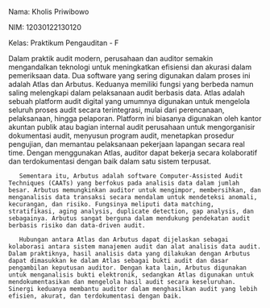 Nama: Kholis Priwibowo

NIM: 12030122130120

Kelas: Praktikum Pengauditan - F

Dalam praktik audit modern, perusahaan dan auditor semakin mengandalkan teknologi untuk meningkatkan efisiensi dan akurasi dalam pemeriksaan data. Dua software yang sering digunakan dalam proses ini adalah Atlas dan Arbutus. Keduanya memiliki fungsi yang berbeda namun saling melengkapi dalam pelaksanaan audit berbasis data.
Atlas adalah sebuah platform audit digital yang umumnya digunakan untuk mengelola seluruh proses audit secara terintegrasi, mulai dari perencanaan, pelaksanaan, hingga pelaporan. Platform ini biasanya digunakan oleh kantor akuntan publik atau bagian internal audit perusahaan untuk mengorganisir dokumentasi audit, menyusun program audit, menetapkan prosedur pengujian, dan memantau pelaksanaan pekerjaan lapangan secara real time. Dengan menggunakan Atlas, auditor dapat bekerja secara kolaboratif dan terdokumentasi dengan baik dalam satu sistem terpusat.

       Sementara itu, Arbutus adalah software Computer-Assisted Audit Techniques (CAATs) yang berfokus pada analisis data dalam jumlah besar. Arbutus memungkinkan auditor untuk mengimpor, membersihkan, dan menganalisis data transaksi secara mendalam untuk mendeteksi anomali, kecurangan, dan risiko. Fungsinya meliputi data matching, stratifikasi, aging analysis, duplicate detection, gap analysis, dan sebagainya. Arbutus sangat berguna dalam mendukung pendekatan audit berbasis risiko dan data-driven audit.
       
       Hubungan antara Atlas dan Arbutus dapat dijelaskan sebagai kolaborasi antara sistem manajemen audit dan alat analisis data audit. Dalam praktiknya, hasil analisis data yang dilakukan dengan Arbutus dapat dimasukkan ke dalam Atlas sebagai bukti audit dan dasar pengambilan keputusan auditor. Dengan kata lain, Arbutus digunakan untuk menganalisis bukti elektronik, sedangkan Atlas digunakan untuk mendokumentasikan dan mengelola hasil audit secara keseluruhan. Sinergi keduanya membantu auditor dalam menghasilkan audit yang lebih efisien, akurat, dan terdokumentasi dengan baik.
